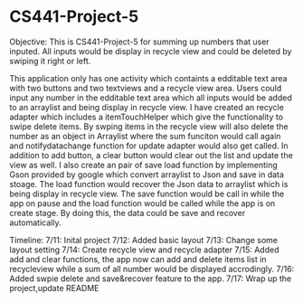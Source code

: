 # CS441-Project-5
Objective: This is CS441-Project-5 for summing up numbers that user inputed. All inputs would be display in recycle view and could be deleted by swiping it right or left. 

This application only has one activity which containts a edditable text area with two buttons and two textviews and a recycle view area. Users could input any number in the edditable text area which all inputs would be added to an arraylist and being display in recycle view. I have created an recycle adapter which includes a itemTouchHelper which give the functionality to swipe delete items. By swping items in the recycle view will also delete the number as an object in Arraylist where the sum funciton would call again and notifydatachange function for update adapter would also get called. In addition to add button, a clear button would clear out the list and update the view as well. I also create an pair of save load function by implementing Gson provided by google which convert arraylist to Json and save in data stoage. The load function would recover the Json data to arraylist which is being display in recycle view. The save function would be call in while the app on pause and the load function would be called while the app is on create stage. By doing this, the data could be save and recover automatically. 

Timeline:
7/11: Inital project
7/12: Added basic layout
7/13: Change some layout setting
7/14: Create recycle view and recycle adapter
7/15: Added add and clear functions, the app now can add and delete items list in recycleview while a sum of all number would be displayed accrodingly.
7/16: Added swpie delete and save&recover feature to the app.
7/17: Wrap up the project,update README
